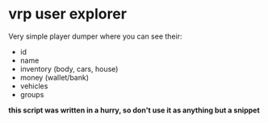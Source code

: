 # vrp user explorer
Very simple player dumper where you can see their:  
- id
- name
- inventory (body, cars, house)
- money (wallet/bank)
- vehicles
- groups  
  
**this script was written in a hurry, so don't use it as anything but a snippet**